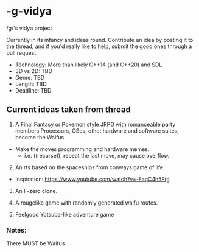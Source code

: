 # -g-vidya
/g/'s vidya project

Currently in its infancy and ideas round. Contribute an idea by posting it to the thread, and if you'd really like to help, submit the good ones through a pull request.

- Technology: More than likely C++14 (and C++20) and SDL
- 3D vs 2D: TBD
- Genre: TBD
- Length: TBD
- Deadline: TBD

## Current ideas taken from thread

1. A Final Fantasy or Pokemon style JRPG with romanceable party members
Processors, OSes, othet hardware and software suites, become the Waifus
 - Make the moves programming and hardware memes.
    - i.e. ((recurse)), repeat the last move, may cause overflow.

2. An rts based on the spaceships from conways game of life. 
 - Inspiration: https://www.youtube.com/watch?v=-FaqC4h5Ftg

3. An F-zero clone.

4. A rougelike game with randomly generated waifu routes.

5. Feelgood Yotsuba-like adventure game

### Notes:
There MUST be Waifus
